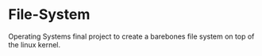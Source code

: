 File-System
===========

Operating Systems final project to create a barebones file system on top of the linux kernel.
